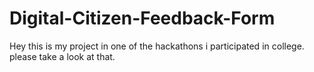 # Digital-Citizen-Feedback-Form
Hey this is my project in one of the hackathons i participated in college.
please take a look at that.
